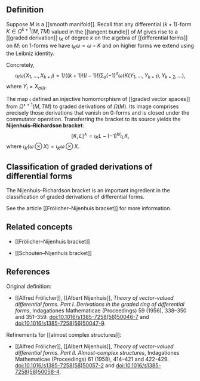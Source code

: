 ## Definition

Suppose $M$ is a [[smooth manifold]].
Recall that any differential $(k+1)$-form $K\in\Omega^{k+1}(M,TM)$ valued in the [[tangent bundle]] of $M$ gives rise to a [[graded derivation]] $\iota_K$ of degree $k$ on the algebra of [[differential forms]] on $M$: on 1-forms we have $\iota_K \omega=\omega\circ K$ and on higher forms we extend using the Leibniz identity.

Concretely,
$$\iota_K \omega(X_1,\ldots,X_{k+l})=1/((k+1)!(l-1)!)\sum_\sigma (-1)^\sigma \omega(K(Y_1,\ldots,Y_{k+1}),Y_{k+2},\ldots),$$
where $Y_i=X_{\sigma(i)}$.

The map $\iota$ defined an injective homomorphism of [[graded vector spaces]] from $\Omega^{\bullet+1}(M,TM)$ to graded derivations of $\Omega(M)$.  Its image comprises precisely those derivations that vanish on 0-forms and is closed under the commutator operation.  Transferring the bracket to its source yields the __Nijenhuis–Richardson bracket__:
$$[K,L]^\wedge = \iota_K L-(-1)^{k l}\iota_L K,$$
where $\iota_K(\omega\otimes X)=\iota_K \omega\otimes X$.

## Classification of graded derivations of differential forms

The Nijenhuis–Richardson bracket is an important ingredient in the classification of graded derivations of differential forms.

See the article [[Frölicher–Nijenhuis bracket]] for more information.

## Related concepts

* [[Frölicher–Nijenhuis bracket]]

* [[Schouten–Nijenhuis bracket]]

## References


Original definition:

* [[Alfred Frölicher]], [[Albert Nijenhuis]], _Theory of vector-valued differential forms.  Part I.  Derivations in the graded ring of differential forms_, Indagationes Mathematicae (Proceedings) 59 (1956), 338–350 and 351–359.  [doi:10.1016/s1385-7258(56)50046-7][1] and [doi:10.1016/s1385-7258(56)50047-9][2].

[1]: https://doi.org/10.1016/s1385-7258(56)50046-7
[2]: https://doi.org/10.1016/s1385-7258(56)50047-9

Refinements for [[almost complex structures]]:

* [[Alfred Frölicher]], [[Albert Nijenhuis]], _Theory of vector-valued differential forms.  Part II.  Almost-complex structures_, Indagationes Mathematicae (Proceedings) 61 (1958), 414–421 and 422-429.  [doi:10.1016/s1385-7258(58)50057-2][3] and [doi:10.1016/s1385-7258(58)50058-4][4].

[3]: https://doi.org/10.1016/s1385-7258(58)50057-2
[4]: https://doi.org/10.1016/s1385-7258(58)50058-4
